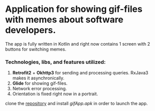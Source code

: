 # Application for showing gif-files with memes about software developers.
The app is fully written in Kotlin and right now contains 1 screen with 2 buttons for switching memes.

### Technologies, libs, and features utilized:
1. **Retrofit2** + **Okhttp3** for sending and processing queries. RxJava3 makes it asynchronically.
2. **Glide** for showing gif-files.
3. Network error processing.
4. Orientation is fixed right now in a portrait.

clone the [repository](https://github.com/Mishabuzov/GifApp) and install *gifApp.apk* in order to launch the app.
